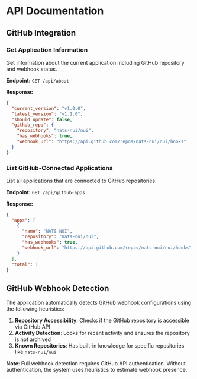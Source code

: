 # API Documentation

## GitHub Integration

### Get Application Information
Get information about the current application including GitHub repository and webhook status.

**Endpoint:** `GET /api/about`

**Response:**
```json
{
  "current_version": "v1.0.0",
  "latest_version": "v1.1.0",
  "should_update": false,
  "github_repo": {
    "repository": "nats-nui/nui",
    "has_webhooks": true,
    "webhook_url": "https://api.github.com/repos/nats-nui/nui/hooks"
  }
}
```

### List GitHub-Connected Applications
List all applications that are connected to GitHub repositories.

**Endpoint:** `GET /api/github-apps`

**Response:**
```json
{
  "apps": [
    {
      "name": "NATS NUI",
      "repository": "nats-nui/nui",
      "has_webhooks": true,
      "webhook_url": "https://api.github.com/repos/nats-nui/nui/hooks"
    }
  ],
  "total": 1
}
```

## GitHub Webhook Detection

The application automatically detects GitHub webhook configurations using the following heuristics:

1. **Repository Accessibility**: Checks if the GitHub repository is accessible via GitHub API
2. **Activity Detection**: Looks for recent activity and ensures the repository is not archived
3. **Known Repositories**: Has built-in knowledge for specific repositories like `nats-nui/nui`

**Note**: Full webhook detection requires GitHub API authentication. Without authentication, the system uses heuristics to estimate webhook presence.
